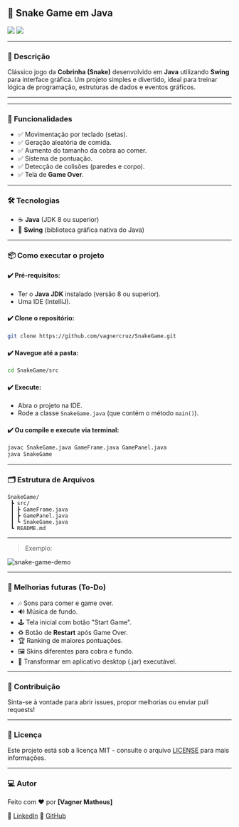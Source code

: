 ## 🐍 Snake Game em Java

<img src="https://img.shields.io/badge/Java-ED8B00?style=for-the-badge&logo=java&logoColor=white"/>
<img src="https://img.shields.io/badge/Swing-AWT%20%7C%20Swing-blue?style=for-the-badge"/>

---

### 🎯 Descrição

Clássico jogo da **Cobrinha (Snake)** desenvolvido em **Java** utilizando **Swing** para interface gráfica. Um projeto simples e divertido, ideal para treinar lógica de programação, estruturas de dados e eventos gráficos.

---

<!--  ### 🎮 Demonstração

> *(Adicione um gif ou imagem do jogo rodando aqui!)*
*/ -->
---

### 🚀 Funcionalidades

* ✅ Movimentação por teclado (setas).
* ✅ Geração aleatória de comida.
* ✅ Aumento do tamanho da cobra ao comer.
* ✅ Sistema de pontuação.
* ✅ Detecção de colisões (paredes e corpo).
* ✅ Tela de **Game Over**.

---

### 🛠️ Tecnologias

* ☕ **Java** (JDK 8 ou superior)
* 🎨 **Swing** (biblioteca gráfica nativa do Java)

---

### 📦 Como executar o projeto

#### ✔️ Pré-requisitos:

* Ter o **Java JDK** instalado (versão 8 ou superior).
* Uma IDE (IntelliJ).

#### ✔️ Clone o repositório:

```bash
git clone https://github.com/vagnercruz/SnakeGame.git
```

#### ✔️ Navegue até a pasta:

```bash
cd SnakeGame/src
```

#### ✔️ Execute:

* Abra o projeto na IDE.
* Rode a classe `SnakeGame.java` (que contém o método `main()`).

#### ✔️ Ou compile e execute via terminal:

```bash
javac SnakeGame.java GameFrame.java GamePanel.java
java SnakeGame
```

---

### 🗂️ Estrutura de Arquivos

```
SnakeGame/
 ┣ src/
 ┃ ┣ GameFrame.java
 ┃ ┣ GamePanel.java
 ┃ ┗ SnakeGame.java
 ┗ README.md
```

---

<!-- ### 📷 Screenshot

> *(Cole aqui uma imagem do jogo rodando)*-->
> Exemplo:

![snake-game-demo](https://upload.wikimedia.org/wikipedia/commons/7/71/Snake_game.gif)

---

### 🌟 Melhorias futuras (To-Do)

* 🎶 Sons para comer e game over.
* 🔊 Música de fundo.
* 🕹️ Tela inicial com botão "Start Game".
* ♻️ Botão de **Restart** após Game Over.
* 🏆 Ranking de maiores pontuações.
* 🖼️ Skins diferentes para cobra e fundo.
* 📱 Transformar em aplicativo desktop (.jar) executável.

---

### 🤝 Contribuição

Sinta-se à vontade para abrir issues, propor melhorias ou enviar pull requests!

---

### 📜 Licença

Este projeto está sob a licença MIT - consulte o arquivo [LICENSE](LICENSE) para mais informações.

---

### 💻 Autor

Feito com ❤️ por **\[Vagner Matheus]**

🔗 [LinkedIn](https://www.linkedin.com/in/vagner-matheus/)
🐙 [GitHub](https://github.com/vagnercruz)
